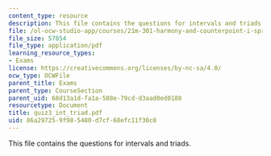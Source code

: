 ```yaml
---
content_type: resource
description: This file contains the questions for intervals and triads.
file: /ol-ocw-studio-app/courses/21m-301-harmony-and-counterpoint-i-spring-2005/86a297259f985480d7cf68efc11f30c0_quiz3_int_triad.pdf
file_size: 57854
file_type: application/pdf
learning_resource_types:
- Exams
license: https://creativecommons.org/licenses/by-nc-sa/4.0/
ocw_type: OCWFile
parent_title: Exams
parent_type: CourseSection
parent_uid: 68d13a1d-fa1a-588e-79cd-d3aad0ed0188
resourcetype: Document
title: quiz3_int_triad.pdf
uid: 86a29725-9f98-5480-d7cf-68efc11f30c0
---
```

This file contains the questions for intervals and triads.